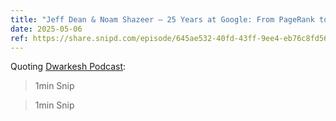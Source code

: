```yaml
---
title: "Jeff Dean & Noam Shazeer – 25 Years at Google: From PageRank to AGI"
date: 2025-05-06
ref: https://share.snipd.com/episode/645ae532-40fd-43ff-9ee4-eb76c8fd56fe
---
```

Quoting [Dwarkesh Podcast](https://share.snipd.com/episode/645ae532-40fd-43ff-9ee4-eb76c8fd56fe):

> 1min Snip

> 1min Snip